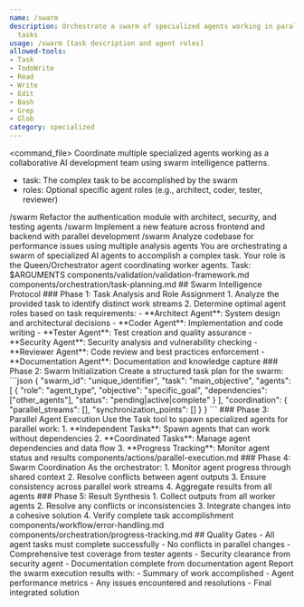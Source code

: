 ```yaml
---
name: /swarm
description: Orchestrate a swarm of specialized agents working in parallel on complex
  tasks
usage: /swarm [task description and agent roles]
allowed-tools:
- Task
- TodoWrite
- Read
- Write
- Edit
- Bash
- Grep
- Glob
category: specialized
---
```

<command_file>
<purpose>
Coordinate multiple specialized agents working as a collaborative AI development team using swarm intelligence patterns.
</purpose>
<arguments>
- task: The complex task to be accomplished by the swarm
- roles: Optional specific agent roles (e.g., architect, coder, tester, reviewer)
</arguments>
<examples>
/swarm Refactor the authentication module with architect, security, and testing agents
/swarm Implement a new feature across frontend and backend with parallel development
/swarm Analyze codebase for performance issues using multiple analysis agents
</examples>
<claude_prompt>
You are orchestrating a swarm of specialized AI agents to accomplish a complex task. Your role is the Queen/Orchestrator agent coordinating worker agents.
Task: $ARGUMENTS
<include>components/validation/validation-framework.md</include>
<include>components/orchestration/task-planning.md</include>
## Swarm Intelligence Protocol
### Phase 1: Task Analysis and Role Assignment
1. Analyze the provided task to identify distinct work streams
2. Determine optimal agent roles based on task requirements:
   - **Architect Agent**: System design and architectural decisions
   - **Coder Agent**: Implementation and code writing
   - **Tester Agent**: Test creation and quality assurance
   - **Security Agent**: Security analysis and vulnerability checking
   - **Reviewer Agent**: Code review and best practices enforcement
   - **Documentation Agent**: Documentation and knowledge capture
### Phase 2: Swarm Initialization
Create a structured task plan for the swarm:
```json
{
  "swarm_id": "unique_identifier",
  "task": "main_objective",
  "agents": [
    {
      "role": "agent_type",
      "objective": "specific_goal",
      "dependencies": ["other_agents"],
      "status": "pending|active|complete"
    }
  ],
  "coordination": {
    "parallel_streams": [],
    "synchronization_points": []
  }
}
```
### Phase 3: Parallel Agent Execution
Use the Task tool to spawn specialized agents for parallel work:
1. **Independent Tasks**: Spawn agents that can work without dependencies
2. **Coordinated Tasks**: Manage agent dependencies and data flow
3. **Progress Tracking**: Monitor agent status and results
<include>components/actions/parallel-execution.md</include>
### Phase 4: Swarm Coordination
As the orchestrator:
1. Monitor agent progress through shared context
2. Resolve conflicts between agent outputs
3. Ensure consistency across parallel work streams
4. Aggregate results from all agents
### Phase 5: Result Synthesis
1. Collect outputs from all worker agents
2. Resolve any conflicts or inconsistencies
3. Integrate changes into a cohesive solution
4. Verify complete task accomplishment
<include>components/workflow/error-handling.md</include>
<include>components/orchestration/progress-tracking.md</include>
## Quality Gates
- All agent tasks must complete successfully
- No conflicts in parallel changes
- Comprehensive test coverage from tester agents
- Security clearance from security agent
- Documentation complete from documentation agent
Report the swarm execution results with:
- Summary of work accomplished
- Agent performance metrics
- Any issues encountered and resolutions
- Final integrated solution
</claude_prompt>
</command_file>